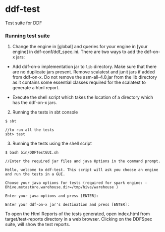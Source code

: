 # ddf-test
Test suite for DDF

### Running test suite

1. Change the engine in [global] and queries for your engine in [your engine] in ddf-conf/ddf_spec.ini.
There are two ways to add the ddf-on-x jars:

* Add ddf-on-x implementation jar to `lib` directory. Make sure that there are no duplicate jars present. Remove
scalatest and junit jars if added from ddf-on-x. Do not remove the asm-all-4.0.jar from the lib directory as it
contains some essential classes required for the scalatest to generate a html report.

* Execute the shell script which takes the location of a directory which has the ddf-on-x jars.

2. Running the tests in sbt console

```
$ sbt

//to run all the tests
sbt> test
```

3. Running the tests using the shell script

```
$ bash bin/DDFTestGUI.sh

//Enter the required jar files and java Options in the command prompt.

Hello, welcome to ddf-test. This script will ask you choose an engine and run the tests in a GUI.

Choose your java options for tests (required for spark engine: -Dhive.metastore.warehouse.dir=/tmp/hive/warehouse )

Enter your java options and press [ENTER]:

Enter your ddf-on-x jar's destination and press [ENTER]:

```

To open the Html Reports of the tests generated, open index.html from target/test-reports directory in a web browser.
Clicking on the DDFSpec suite, will show the test reports.

